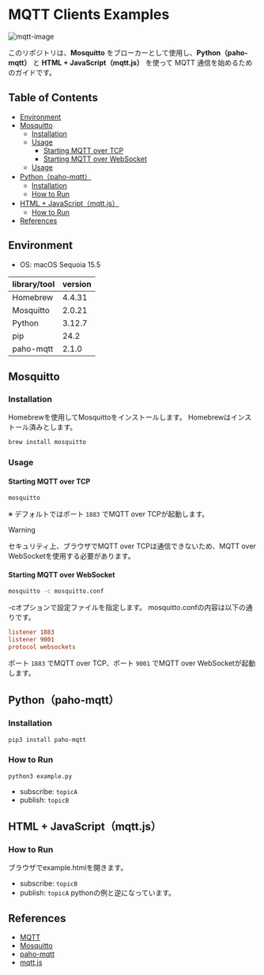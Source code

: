 # MQTT Clients Examples
![mqtt-image]([https://github.com/kobayashiry0/mqtt-clients-examples/blob/main/images/mqttexample.png](https://raw.githubusercontent.com/kobayashiry0/mqtt-clients-examples/refs/heads/main/images/mqttexample.png))

このリポジトリは、**Mosquitto** をブローカーとして使用し、**Python（paho-mqtt）** と **HTML + JavaScript（mqtt.js）** を使って MQTT 通信を始めるためのガイドです。

## Table of Contents

- [Environment](#environment)
- [Mosquitto](#mosquitto)
  - [Installation](#installation)
  - [Usage](#usage-1)
    - [Starting MQTT over TCP](#starting-mqtt-over-tcp)
    - [Starting MQTT over WebSocket](#starting-mqtt-over-websocket)
  - [Usage](#usage)
- [Python（paho-mqtt）](#pythonpaho-mqtt)
  - [Installation](#installation-1)
  - [How to Run](#how-to-run)
- [HTML + JavaScript（mqtt.js）](#html--javascriptmqttjs)
  - [How to Run](#how-to-run-1)
- [References](#references)

## Environment
- OS: macOS Sequoia 15.5 

| library/tool | version  |
| --------- | ------ |
| Homebrew | 4.4.31  |
| Mosquitto | 2.0.21 |
| Python    | 3.12.7 |
| pip       | 24.2   |
| paho-mqtt | 2.1.0  |

## Mosquitto

### Installation
Homebrewを使用してMosquittoをインストールします。
Homebrewはインストール済みとします。

```zsh
brew install mosquitto
````

### Usage

#### Starting MQTT over TCP
```zsh
mosquitto
```

※ デフォルトではポート `1883` でMQTT over TCPが起動します。

> [!Warning]
> セキュリティ上、ブラウザでMQTT over TCPは通信できないため、MQTT over WebSocketを使用する必要があります。


#### Starting MQTT over WebSocket
```zsh
mosquitto -c mosquitto.conf
```
-cオプションで設定ファイルを指定します。
mosquitto.confの内容は以下の通りです。

```conf
listener 1883
listener 9001
protocol websockets
```
ポート `1883` でMQTT over TCP、ポート `9001` でMQTT over WebSocketが起動します。 

## Python（paho-mqtt）

### Installation

```zsh
pip3 install paho-mqtt
```

### How to Run
```zsh
python3 example.py
```
* subscribe: `topicA`
* publish: `topicB`

## HTML + JavaScript（mqtt.js）
### How to Run
ブラウザでexample.htmlを開きます。
* subscribe: `topicB`
* publish: `topicA`
pythonの例と逆になっています。

## References
- [MQTT](https://mqtt.org/)
- [Mosquitto](https://mosquitto.org/)
- [paho-mqtt](https://pypi.org/project/paho-mqtt/)
- [mqtt.js](https://github.com/mqttjs)
